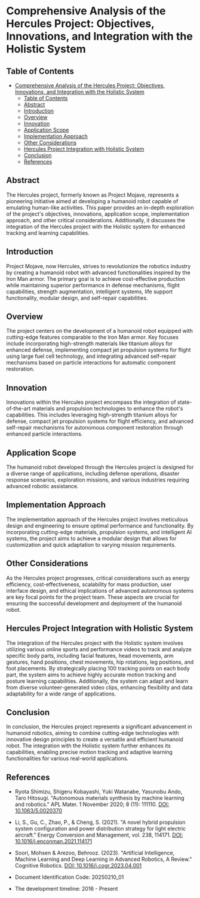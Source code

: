 # Comprehensive Analysis of the Hercules Project: Objectives, Innovations, and Integration with the Holistic System

## Table of Contents
- [Comprehensive Analysis of the Hercules Project: Objectives, Innovations, and Integration with the Holistic System](#comprehensive-analysis-of-the-hercules-project-objectives-innovations-and-integration-with-the-holistic-system)
  - [Table of Contents](#table-of-contents)
  - [Abstract](#abstract)
  - [Introduction](#introduction)
  - [Overview](#overview)
  - [Innovation](#innovation)
  - [Application Scope](#application-scope)
  - [Implementation Approach](#implementation-approach)
  - [Other Considerations](#other-considerations)
  - [Hercules Project Integration with Holistic System](#hercules-project-integration-with-holistic-system)
  - [Conclusion](#conclusion)
  - [References](#references)

## Abstract
The Hercules project, formerly known as Project Mojave, represents a pioneering initiative aimed at developing a humanoid robot capable of emulating human-like activities. This paper provides an in-depth exploration of the project's objectives, innovations, application scope, implementation approach, and other critical considerations. Additionally, it discusses the integration of the Hercules project with the Holistic system for enhanced tracking and learning capabilities.

## Introduction
Project Mojave, now Hercules, strives to revolutionize the robotics industry by creating a humanoid robot with advanced functionalities inspired by the Iron Man armor. The primary goal is to achieve cost-effective production while maintaining superior performance in defense mechanisms, flight capabilities, strength augmentation, intelligent systems, life support functionality, modular design, and self-repair capabilities.

## Overview
The project centers on the development of a humanoid robot equipped with cutting-edge features comparable to the Iron Man armor. Key focuses include incorporating high-strength materials like titanium alloys for enhanced defense, implementing compact jet propulsion systems for flight using large fuel cell technology, and integrating advanced self-repair mechanisms based on particle interactions for automatic component restoration.

## Innovation
Innovations within the Hercules project encompass the integration of state-of-the-art materials and propulsion technologies to enhance the robot's capabilities. This includes leveraging high-strength titanium alloys for defense, compact jet propulsion systems for flight efficiency, and advanced self-repair mechanisms for autonomous component restoration through enhanced particle interactions.

## Application Scope
The humanoid robot developed through the Hercules project is designed for a diverse range of applications, including defense operations, disaster response scenarios, exploration missions, and various industries requiring advanced robotic assistance.

## Implementation Approach
The implementation approach of the Hercules project involves meticulous design and engineering to ensure optimal performance and functionality. By incorporating cutting-edge materials, propulsion systems, and intelligent AI systems, the project aims to achieve a modular design that allows for customization and quick adaptation to varying mission requirements.

## Other Considerations
As the Hercules project progresses, critical considerations such as energy efficiency, cost-effectiveness, scalability for mass production, user interface design, and ethical implications of advanced autonomous systems are key focal points for the project team. These aspects are crucial for ensuring the successful development and deployment of the humanoid robot.

## Hercules Project Integration with Holistic System
The integration of the Hercules project with the Holistic system involves utilizing various online sports and performance videos to track and analyze specific body parts, including facial features, head movements, arm gestures, hand positions, chest movements, hip rotations, leg positions, and foot placements. By strategically placing 100 tracking points on each body part, the system aims to achieve highly accurate motion tracking and posture learning capabilities. Additionally, the system can adapt and learn from diverse volunteer-generated video clips, enhancing flexibility and data adaptability for a wide range of applications.

## Conclusion
In conclusion, the Hercules project represents a significant advancement in humanoid robotics, aiming to combine cutting-edge technologies with innovative design principles to create a versatile and efficient humanoid robot. The integration with the Holistic system further enhances its capabilities, enabling precise motion tracking and adaptive learning functionalities for various real-world applications.

## References
- Ryota Shimizu, Shigeru Kobayashi, Yuki Watanabe, Yasunobu Ando, Taro Hitosugi. "Autonomous materials synthesis by machine learning and robotics." APL Mater. 1 November 2020; 8 (11): 111110. [DOI: 10.1063/5.0020370](https://doi.org/10.1063/5.0020370)
- Li, S., Gu, C., Zhao, P., & Cheng, S. (2021). "A novel hybrid propulsion system configuration and power distribution strategy for light electric aircraft." Energy Conversion and Management, vol. 238, 114171. [DOI: 10.1016/j.enconman.2021.114171](https://doi.org/10.1016/j.enconman.2021.114171)
- Soori, Mohsen & Arezoo, Behrooz. (2023). "Artificial Intelligence, Machine Learning and Deep Learning in Advanced Robotics, A Review." Cognitive Robotics. [DOI: 10.1016/j.cogr.2023.04.001](https://doi.org/10.1016/j.cogr.2023.04.001)

- Document Identification Code: 20250210_01
- The development timeline: 2016 - Present

